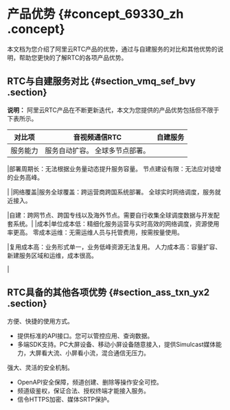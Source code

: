 # 产品优势 {#concept_69330_zh .concept}

本文档为您介绍了阿里云RTC产品的优势，通过与自建服务的对比和其他优势的说明，帮助您更快的了解RTC的各项产品优势。

## RTC与自建服务对比 {#section_vmq_sef_bvy .section}

**说明：** 阿里云RTC产品在不断更新迭代，本文为您提供的产品优势包括但不限于下表所示。

|对比项|音视频通信RTC|自建服务|
|---|--------|----|
|服务能力|服务自动扩容。 全球多节点部署。

 |部署周期长：无法根据业务量动态提升服务容量。 节点建设有限：无法应对徒增的业务高峰。

 |
|网络覆盖|服务全球覆盖：跨运营商跨国系统部署。 全球实时网络调度，服务就近接入。

 |自建：跨网节点、跨国专线以及海外节点。需要自行收集全球调度数据与开发配套系统。|
|成本|单位成本低：精细化服务运营与实时高效的网络调度，资源使用率更高。 零成本运维：无需运维人员与托管费用，按需按量使用。

 |复用成本高：业务形式单一，业务低峰资源无法复用。 人力成本高：容量扩容、新建服务区域和运维，成本很高。

 |

## RTC具备的其他各项优势 {#section_ass_txn_yx2 .section}

方便、快捷的使用方式。

-   提供标准的API接口。您可以管控应用、查询数据。
-   多端SDK支持。PC大屏设备、移动小屏设备随意接入，提供Simulcast媒体能力，大屏看大流、小屏看小流，混合通信无压力。

强大、灵活的安全机制。

-   OpenAPI安全保障，频道创建、删除等操作安全可控。
-   频道级鉴权，保证合法、授权终端才能接入服务。
-   信令HTTPS加密、媒体SRTP保护。

